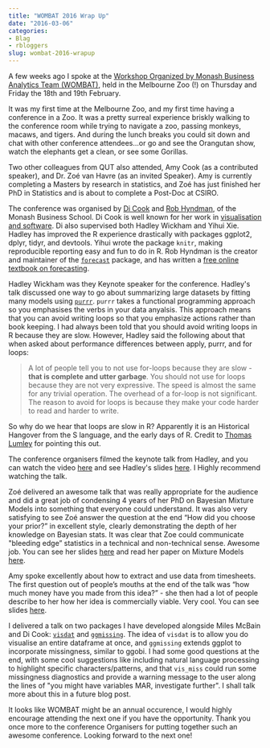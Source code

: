 ```yaml
---
title: "WOMBAT 2016 Wrap Up"
date: "2016-03-06"
categories:
- Blag
- rbloggers
slug: wombat-2016-wrapup
---
```


A few weeks ago I spoke at the [Workshop Organized by Monash Business Analytics Team (WOMBAT)](http://wombat2016.org/), held in the Melbourne Zoo (!) on Thursday and Friday the 18th and 19th February.

It was my first time at the Melbourne Zoo, and my first time having a conference in a Zoo. It was a pretty surreal experience briskly walking to the conference room while trying to navigate a zoo, passing monkeys, macaws, and tigers. And during the lunch breaks you could sit down and chat with other conference attendees...or go and see the Orangutan show, watch the elephants get a clean, or see some Gorillas.

Two other colleagues from QUT also attended, Amy Cook (as a contributed speaker), and Dr. Zoé van Havre (as an invited Speaker). Amy is currently completing a Masters by research in statistics, and Zoé has just finished her PhD in Statistics and is about to complete a Post-Doc at CSIRO.

The conference was organised by [Di Cook](dicook.github.io) and [Rob Hyndman](http://robjhyndman.com/), of the Monash Business School. Di Cook is well known for her work in [visualisation and software](https://dicook.github.io/research.html). Di  also supervised both Hadley Wickham and Yihui Xie. Hadley has improved the R experience drastically with packages ggplot2, dplyr, tidyr, and devtools. Yihui wrote the package `knitr`, making reproducible reporting easy and fun to do in R. Rob Hyndman is the creator and maintainer of the [`forecast`](https://cran.r-project.org/web/packages/forecast/index.html) package, and has written a [free online textbook on forecasting](https://www.otexts.org/fpp).

Hadley Wickham was they Keynote speaker for the conference. Hadley's talk discussed one way to go about summarizing large datasets by fitting many models using [`purrr`](https://github.com/hadley/purrr). `purrr` takes a functional programming approach so you emphasises the verbs in your data anyalsis. This approach means that you can avoid writing loops so that you emphasize actions rather than book keeping. I had always been told that you should avoid writing loops in R because they are slow. However, Hadley said the following about that when asked about performance differences between apply, purrr, and for loops:

> A lot of people tell you to not use for-loops because they are slow - __that is complete and utter garbage__. You should not use for loops because they are not very expressive. The speed is almost the same for any trivial operation. The overhead of a for-loop is not significant. The reason to avoid for loops is because they make your code harder to read and harder to write.

So why do we hear that loops are slow in R? Apparently it is an Historical Hangover from the S language, and the early days of R. Credit to [Thomas Lumley](http://www.statschat.org.nz/) for pointing this out.

The conference organisers filmed the keynote talk from Hadley, and you can watch the video [here](https://www.youtube.com/watch?v=hRNUgwAFZtQ) and see Hadley's slides [here](http://wombat2016.org/slides/hadley.pdf). I Highly recommend watching the talk.

Zoé delivered an awesome talk that was really appropriate for the audience and did a great job of condensing 4 years of her PhD on Bayesian Mixture Models into something that everyone could understand. It was also very satisfying to see Zoé answer the question at the end “How did you choose your prior?” in excellent style, clearly demonstrating the depth of her knowledge on Bayesian stats. It was clear that Zoe could communicate "bleeding edge” statistics in a technical and non-technical sense. Awesome job. You can see her slides [here](https://zoevanhavre.github.io/talks/Feb2016_WOMBAT/ZvH_WombatSlides.html#1) and read her paper on Mixture Models [here](http://journals.plos.org/plosone/article?id=10.1371/journal.pone.0131739).

Amy spoke excellently about how to extract and use data from timesheets. The first question out of people’s mouths at the end of the talk was “how much money have you made from this idea?” - she then had a lot of people describe to her how her idea is commercially viable. Very cool. You can see slides [here](http://wombat2016.org/slides/amy.pdf).

I delivered a talk on two packages I have developed alongside Miles McBain and Di Cook: [`visdat`](https://github.com/njtierney/visdat) and [`ggmissing`](https://github.com/njtierney/ggmissing). The idea of `visdat` is to allow you do visualise an entire dataframe at once, and `ggmissing` extends ggplot to incorporate missingness, similar to ggobi.  I had some good questions at the end, with some cool suggestions like including natural language processing to highlight specific characters/patterns, and that `vis_miss` could run some missingness diagnostics and provide a warning message to the user along the lines of "you might have variables MAR, investigate further". I shall talk more about this in a future blog post. 


It looks like WOMBAT might be an annual occurence, I would highly encourage attending the next one if you have the opportunity. Thank you once more to the conference Organisers for putting together such an awesome conference. Looking forward to the next one!
